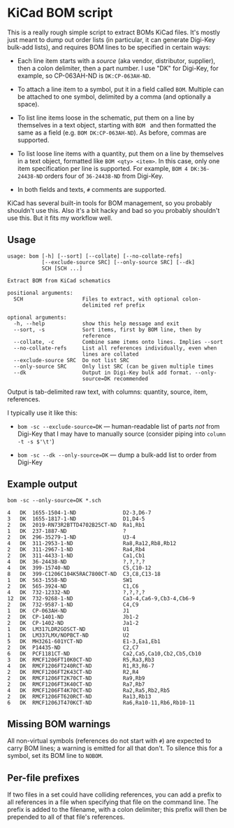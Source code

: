 # KiCad BOM script

This is a really rough simple script to extract BOMs KiCad files. It's mostly
just meant to dump out order lists (in particular, it can generate Digi-Key
bulk-add lists), and requires BOM lines to be specified in certain ways:

- Each line item starts with a _source_ (aka vendor, distributor, supplier),
  then a colon delimiter, then a part number. I use "DK" for Digi-Key, for
  example, so CP-063AH-ND is `DK:CP-063AH-ND`.

- To attach a line item to a symbol, put it in a field called `BOM`. Multiple
  can be attached to one symbol, delimited by a comma (and optionally a space).

- To list line items loose in the schematic, put them on a line by themselves
  in a text object, starting with `BOM ` and then formatted the same as a field
  (e.g. `BOM DK:CP-063AH-ND`). As before, commas are supported.

- To list loose line items with a quantity, put them on a line by themselves
  in a text object, formatted like `BOM <qty> <item>`. In this case, only one
  item specification per line is supported. For example, `BOM 4 DK:36-24438-ND`
  orders four of `36-24438-ND` from Digi-Key.

- In both fields and texts, `#` comments are supported.

KiCad has several built-in tools for BOM management, so you probably shouldn't
use this. Also it's a bit hacky and bad so you probably shouldn't use this. But
it fits my workflow well.

## Usage

```
usage: bom [-h] [--sort] [--collate] [--no-collate-refs]
           [--exclude-source SRC] [--only-source SRC] [--dk]
           SCH [SCH ...]

Extract BOM from KiCad schematics

positional arguments:
  SCH                   Files to extract, with optional colon-
                        delimited ref prefix

optional arguments:
  -h, --help            show this help message and exit
  --sort, -s            Sort items, first by BOM line, then by
                        reference
  --collate, -c         Combine same items onto lines. Implies --sort
  --no-collate-refs     List all references individually, even when
                        lines are collated
  --exclude-source SRC  Do not list SRC
  --only-source SRC     Only list SRC (can be given multiple times
  --dk                  Output in Digi-Key bulk add format. --only-
                        source=DK recommended
```

Output is tab-delimited raw text, with columns: quantity, source, item,
references.

I typically use it like this:

- `bom -sc --exclude-source=DK` — human-readable list of parts _not_ from
Digi-Key that I may have to manually source (consider piping into
`column -t -s $'\t'`)

- `bom -sc --dk --only-source=DK` — dump a bulk-add list to order from
Digi-Key

## Example output

```
bom -sc --only-source=DK *.sch
```

```
4   DK  1655-1504-1-ND               D2-3,D6-7
3   DK  1655-1817-1-ND               D1,D4-5
2   DK  2019-RN73R2BTTD4702B25CT-ND  Ra1,Rb1
1   DK  237-1887-ND                  ?
2   DK  296-35279-1-ND               U3-4
4   DK  311-2953-1-ND                Ra8,Ra12,Rb8,Rb12
2   DK  311-2967-1-ND                Ra4,Rb4
2   DK  311-4433-1-ND                Ca1,Cb1
4   DK  36-24438-ND                  ?,?,?,?
4   DK  399-15740-ND                 C5,C10-12
8   DK  399-C1206C104K5RAC7800CT-ND  C3,C8,C13-18
1   DK  563-1558-ND                  SW1
2   DK  565-3924-ND                  C1,C6
4   DK  732-12332-ND                 ?,?,?,?
12  DK  732-9268-1-ND                Ca3-4,Ca6-9,Cb3-4,Cb6-9
2   DK  732-9587-1-ND                C4,C9
1   DK  CP-063AH-ND                  J1
2   DK  CP-1401-ND                   Jb1-2
2   DK  CP-1402-ND                   Ja1-2
1   DK  LM317LDR2GOSCT-ND            U1
1   DK  LM337LMX/NOPBCT-ND           U2
5   DK  MH3261-601YCT-ND             E1-3,Ea1,Eb1
2   DK  P14435-ND                    C2,C7
6   DK  PCF1181CT-ND                 Ca2,Ca5,Ca10,Cb2,Cb5,Cb10
3   DK  RMCF1206FT10K0CT-ND          R5,Ra3,Rb3
4   DK  RMCF1206FT240RCT-ND          R1,R3,R6-7
2   DK  RMCF1206FT2K43CT-ND          R2,R4
2   DK  RMCF1206FT2K70CT-ND          Ra9,Rb9
2   DK  RMCF1206FT3K40CT-ND          Ra7,Rb7
4   DK  RMCF1206FT4K70CT-ND          Ra2,Ra5,Rb2,Rb5
2   DK  RMCF1206FT620RCT-ND          Ra13,Rb13
6   DK  RMCF1206JT470KCT-ND          Ra6,Ra10-11,Rb6,Rb10-11
```

## Missing BOM warnings

All non-virtual symbols (references do not start with `#`) are expected to
carry BOM lines; a warning is emitted for all that don't. To silence this
for a symbol, set its BOM line to `NOBOM`.

## Per-file prefixes

If two files in a set could have colliding references, you can add a prefix to
all references in a file when specifying that file on the command line. The
prefix is added to the filename, with a colon delimiter; this prefix will then
be prepended to all of that file's references.

